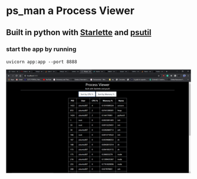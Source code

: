 # ps_man a Process Viewer

## Built in python with [Starlette](https://www.starlette.io/) and [psutil](https://psutil.readthedocs.io/en/latest/)

### start the app by running

```console
uvicorn app:app --port 8888
```

![screenshot](./Screenshot.png)

